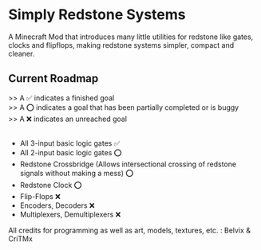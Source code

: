 # Simply Redstone Systems
A Minecraft Mod that introduces many little utilities for redstone like gates, clocks and flipflops, making redstone systems simpler, compact and cleaner. <br>

<h2>Current Roadmap</h2>
>> A ✅ indicates a finished goal <br>
>> A ⭕ indicates a goal that has been partially completed or is buggy <br>
>> A ❌ indicates an unreached goal
<br><br>

<ul>
<li> All 3-input basic logic gates ✅</li>
<li> All 2-input basic logic gates ⭕</li>
<li> Redstone Crossbridge (Allows intersectional crossing of redstone signals without making a mess) ⭕ </li>
<li> Redstone Clock ⭕ </li>
<li> Flip-Flops ❌</li>
<li> Encoders, Decoders ❌ </li>
<li> Multiplexers, Demultiplexers ❌</li>
</ul>

All credits for programming as well as art, models, textures, etc. : Belvix & CriTMx <br>
